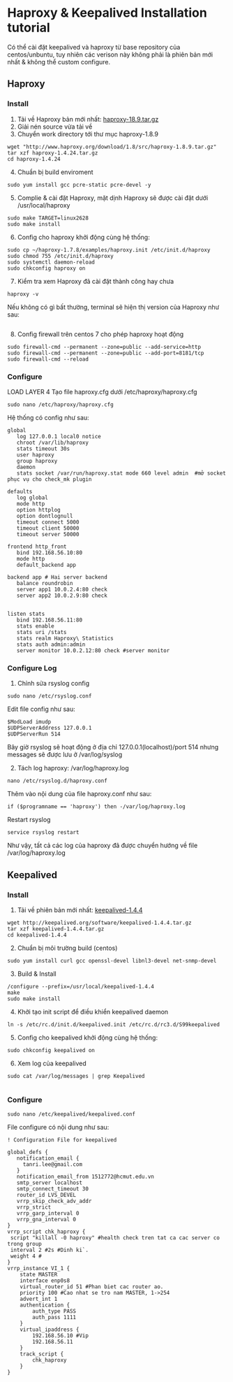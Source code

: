 # Haproxy & Keepalived Installation tutorial

Có thể cài đặt keepalived và haproxy từ base repository của centos/unbuntu, tuy nhiên các verison này không phải là phiên bản mới nhất & không thể  custom configure.
## Haproxy

### Install
1. Tải về  Haproxy bản mới nhất: [haproxy-18.9.tar.gz](http://www.haproxy.org/download/1.8/src/haproxy-1.8.9.tar.gz)
2. Giải nén source vừa tải về
3. Chuyển work directory tới thư mục haproxy-1.8.9
```
wget "http://www.haproxy.org/download/1.8/src/haproxy-1.8.9.tar.gz"
tar xzf haproxy-1.4.24.tar.gz
cd haproxy-1.4.24
```
4. Chuẩn bị build enviroment
```
sudo yum install gcc pcre-static pcre-devel -y

```
5. Complie & cài đặt Haproxy, mặt dịnh Haproxy sẽ được cài đặt dưới /usr/local/haproxy
```
sudo make TARGET=linux2628
sudo make install
```
6. Config cho haproxy khởi động cùng hệ thống:
```
sudo cp ~/haproxy-1.7.8/examples/haproxy.init /etc/init.d/haproxy
sudo chmod 755 /etc/init.d/haproxy
sudo systemctl daemon-reload
sudo chkconfig haproxy on

```
7. Kiểm tra xem Haproxy đã cài đặt thành công hay chưa
```
haproxy -v
```
Nếu không có gì bất thường, terminal sẽ hiện thị version của Haproxy như sau: 
```

```
8. Config firewall trên centos 7 cho phép haproxy hoạt động
```
sudo firewall-cmd --permanent --zone=public --add-service=http
sudo firewall-cmd --permanent --zone=public --add-port=8181/tcp
sudo firewall-cmd --reload
```
### Configure
LOAD LAYER 4
Tạo file haproxy.cfg dưới /etc/haproxy/haproxy.cfg
```
sudo nano /etc/haproxy/haproxy.cfg
```
Hệ thống có config như sau:
```
global
   log 127.0.0.1 local0 notice 
   chroot /var/lib/haproxy
   stats timeout 30s
   user haproxy
   group haproxy
   daemon
   stats socket /var/run/haproxy.stat mode 660 level admin  #mở socket phục vụ cho check_mk plugin

defaults
   log global
   mode http
   option httplog
   option dontlognull
   timeout connect 5000
   timeout client 50000
   timeout server 50000

frontend http_front
   bind 192.168.56.10:80
   mode http
   default_backend app

backend app # Hai server backend
   balance roundrobin
   server app1 10.0.2.4:80 check
   server app2 10.0.2.9:80 check


listen stats
   bind 192.168.56.11:80
   stats enable
   stats uri /stats
   stats realm Haproxy\ Statistics
   stats auth admin:admin
   server monitor 10.0.2.12:80 check #server monitor
```

### Configure Log

1. Chỉnh sửa rsyslog config
```
sudo nano /etc/rsyslog.conf
```
Edit file config như sau: 
```
$ModLoad imudp
$UDPServerAddress 127.0.0.1
$UDPServerRun 514
```
Bây giờ rsyslog sẽ hoạt động ở địa chỉ 127.0.0.1(localhost)/port 514  nhưng messages sẽ được lưu ở /var/log/syslog

2. Tách log haproxy: /var/log/haproxy.log
```
nano /etc/rsyslog.d/haproxy.conf
```
Thêm vào nội dung của file haproxy.conf như sau:
```
if ($programname == 'haproxy') then -/var/log/haproxy.log
```
Restart rsyslog
```
service rsyslog restart
```
Như vậy, tất cả các log của haproxy đã được chuyển hướng về file /var/log/haproxy.log


## Keepalived

### Install
1. Tải về phiên bản mới nhất: [keepalived-1.4.4](http://keepalived.org/software/keepalived-1.4.4.tar.gz) 
```
wget http://keepalived.org/software/keepalived-1.4.4.tar.gz
tar xzf keepalived-1.4.4.tar.gz
cd keepalived-1.4.4
```
2. Chuẩn bị môi trường build (centos)
```
sudo yum install curl gcc openssl-devel libnl3-devel net-snmp-devel
```
3. Build & Install
```
/configure --prefix=/usr/local/keepalived-1.4.4
make
sudo make install
```
4. Khởi tạo init script để  điều khiển keepalived daemon
```
ln -s /etc/rc.d/init.d/keepalived.init /etc/rc.d/rc3.d/S99keepalived
```
5. Config cho keepalived khởi động cùng hệ thống:
```
sudo chkconfig keepalived on
```
6. Xem log của keepalived
```
sudo cat /var/log/messages | grep Keepalived
```
```
```
### Configure
```
sudo nano /etc/keepalived/keepalived.conf
```
File configure có nội dung như sau: 
```
! Configuration File for keepalived

global_defs {
   notification_email {
     tanri.lee@gmail.com
   }
   notification_email_from 1512772@hcmut.edu.vn
   smtp_server localhost
   smtp_connect_timeout 30
   router_id LVS_DEVEL
   vrrp_skip_check_adv_addr
   vrrp_strict
   vrrp_garp_interval 0
   vrrp_gna_interval 0
}
vrrp_script chk_haproxy {
 script "killall -0 haproxy" #health check tren tat ca cac server co trong group
 interval 2 #2s #Dinh ki`.
 weight 4 # 
}
vrrp_instance VI_1 {
    state MASTER
    interface enp0s8
    virtual_router_id 51 #Phan biet cac router ao.
    priority 100 #Cao nhat se tro nam MASTER, 1->254
    advert_int 1
    authentication {
        auth_type PASS
        auth_pass 1111
    }
    virtual_ipaddress {
        192.168.56.10 #Vip
        192.168.56.11
    }
    track_script {
        chk_haproxy
    }
}

```



